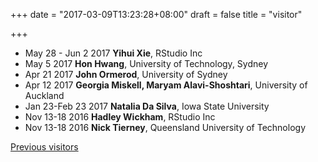 +++
date = "2017-03-09T13:23:28+08:00"
draft = false
title = "visitor"

+++

* May 28 - Jun 2 2017 **Yihui Xie**, RStudio Inc
* May 5 2017 **Hon Hwang**, University of Technology, Sydney
* Apr 21 2017 **John Ormerod**, University of Sydney
* Apr 12 2017 **Georgia Miskell, Maryam Alavi-Shoshtari**, University of Auckland
* Jan 23-Feb 23 2017 **Natalia Da Silva**, Iowa State University
* Nov 13-18 2016 **Hadley Wickham**, RStudio Inc
* Nov 13-18 2016 **Nick Tierney**, Queensland University of Technology

[Previous visitors](blog/visitors-in-2015-2016)
